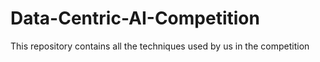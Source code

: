# Data-Centric-AI-Competition
This repository contains all the techniques used by us in the competition

